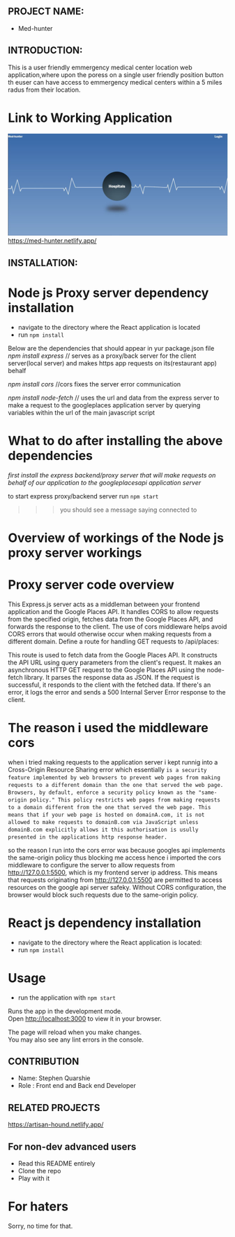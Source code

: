 ## PROJECT NAME:

* Med-hunter

## INTRODUCTION:

This is a user friendly emmergency medical center location web application,where upon the poress on a single user friendly position button th euser can have access to emmergency medical centers within a 5 miles radus from their location.

# Link to Working Application

![Alt text](MED-HUNTER-MAINPGE.jpg)
https://med-hunter.netlify.app/


## INSTALLATION: 

# Node js Proxy server dependency installation
* navigate to the directory where the React application is located
* run `npm install`

Below are the dependencies that should appear in yur package.json file
*npm install express* // serves as a proxy/back server for the client server(local server) and makes https app requests on its(restaurant app) behalf

*npm install cors* //cors fixes the server error communication 

*npm install node-fetch* // uses the url and data from the express server to make a request to the googleplaces application server by querying variables within the url of the main javascript script

# What to do after installing the above dependencies

*first install the express backend/proxy server that will make requests on behalf of our application to the googleplacesapi application server*

to start express proxy/backend server run `npm start`
>>> you should see a message saying connected to 

# Overview of workings of the Node js proxy server workings

# Proxy server code overview

This Express.js server acts as a middleman between your frontend application and the Google Places API. It handles CORS to allow requests from the specified origin, fetches data from the Google Places API, and forwards the response to the client. The use of cors middleware helps avoid CORS errors that would otherwise occur when making requests from a different domain.
Define a route for handling GET requests to /api/places:

This route is used to fetch data from the Google Places API.
It constructs the API URL using query parameters from the client's request.
It makes an asynchronous HTTP GET request to the Google Places API using the node-fetch library.
It parses the response data as JSON.
If the request is successful, it responds to the client with the fetched data.
If there's an error, it logs the error and sends a 500 Internal Server Error response to the client.

# The reason i used the middleware cors

when i tried making requests to the application server i kept runnig into a Cross-Origin Resource Sharing error which essentially `is a security feature implemented by web browsers to prevent web pages from making requests to a different domain than the one that served the web page. Browsers, by default, enforce a security policy known as the "same-origin policy." This policy restricts web pages from making requests to a domain different from the one that served the web page. This means that if your web page is hosted on domainA.com, it is not allowed to make requests to domainB.com via JavaScript unless domainB.com explicitly allows it this authorisation is usully presented in the applications http response header.`

so the reason I run into the cors error was because googles api implements the same-origin policy thus blocking me access hence i imported the cors middleware to configure the server to allow requests from http://127.0.0.1:5500, which is my frontend server ip address. This means that requests originating from http://127.0.0.1:5500 are permitted to access resources on the google api server safeky. Without CORS configuration, the browser would block such requests due to the same-origin policy.


# React js dependency installation
* navigate to the directory where the React application is located:
* run `npm install`

# Usage

* run the application with `npm start`

Runs the app in the development mode.\
Open [http://localhost:3000](http://localhost:3000) to view it in your browser.

The page will reload when you make changes.\
You may also see any lint errors in the console.

## CONTRIBUTION

* Name: Stephen Quarshie
* Role : Front end and Back end Developer

## RELATED PROJECTS

https://artisan-hound.netlify.app/


## For non-dev advanced users

* Read this README entirely
* Clone the repo
* Play with it


# For haters

Sorry, no time for that.

